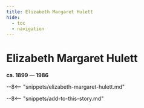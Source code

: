 ```yaml
---
title: Elizabeth Margaret Hulett
hide:
  - toc
  - navigation 
---
```


# Elizabeth Margaret Hulett

**ca. 1899 — 1986**

--8<-- "snippets/elizabeth-margaret-hulett.md"

--8<-- "snippets/add-to-this-story.md"